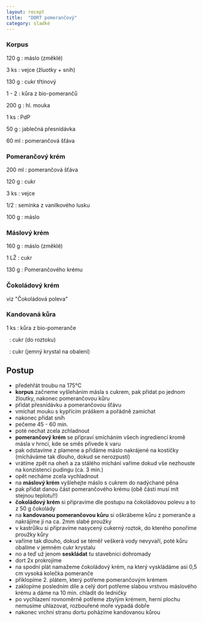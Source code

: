 ```yaml
---
layout: recept
title:  "DORT pomerančový"
category: sladké
---
```


<div class="ingredience" markdown="1">

### Korpus

120 g
: máslo (změklé)

3 ks
: vejce (žluotky + sníh)


130 g
: cukr třtinový

1 - 2
: kůra z bio-pomerančů

200 g
: hl. mouka

1 ks
: PdP

50 g
: jablečná přesnídávka

60 ml
: pomerančová šťáva

### Pomerančový krém

200 ml
: pomerančová šťáva

120 g
: cukr

3 ks
: vejce

1/2
: semínka z vanilkového lusku

100 g
: máslo

### Máslový krém

160 g
: máslo (změklé)

1 LŽ
: cukr

130 g
: Pomerančového krému

### Čokoládový krém

viz "Čokoládová poleva"

### Kandovaná kůra

1 ks
: kůra z bio-pomeranče

&nbsp;
: cukr (do roztoku)

&nbsp;
: cukr (jemný krystal na obalení)

</div>

## Postup

<div class="postup" markdown="1">

- předehřát troubu na 175°C
- **korpus** začneme vyšleháním másla s cukrem, pak přidat po jednom žloutky, nakonec pomerančovou kůru
- přidat přesnídávku a pomerančovou šťávu
- vmíchat mouku s kypřícím práškem a pořádně zamíchat
- nakonec přidat sníh
- pečeme 45 - 60 min.
- poté nechat zcela zchladnout
- **pomerančový krém** se připraví smícháním všech ingrediencí kromě másla v hrnci, kde se směs přivede k varu
- pak odstavíme z plamene a přidáme máslo nakrájené na kostičky (mícháváme tak dlouho, dokud se nerozpustí)
- vrátíme zpět na oheň a za stálého míchání vaříme dokud vše nezhouste na konzistenci pudingu (ca. 3 min.)
- opět necháme zcela vychladnout
- na **máslový krém** vyšlehejte máslo s cukrem do nadýchané pěna
- pak přidat danou část pomerančového krému (obě části musí mít stejnou teplotu!!)
- **čokoládový krém** si připravíme dle postupu na čokoládovou polevu a to z 50 g čokolády
- na **kandovanou pomerančovou kůru** si oškrábeme kůru z pomeranče a nakrájíme jí na ca. 2mm slabé proužky
- v kastrůlku si připravíme nasycený cukerný roztok, do kterého ponoříme proužky kůry
- vaříme tak dlouho, dokud se téměř veškerá vody nevyvaří, poté kůru obalíme v jemném cukr krystalu
- no a teď už jenom **seskládat** tu stavebnici dohromady
- dort 2x prokrojíme
- na spodní plát namažeme čokoládový krém, na který vyskládáme asi 0,5 cm vysoká kolečka pomeranče
- přiklopíme 2. plátem, který potřeme pomerančovým krémem
- zaklopíme posledním díle a celý dort potřeme slabou vrstvou máslového krému a dáme na 10 min. chladit do ledničky
- po vychlazení rovnoměrně potřeme zbylým krémem, herní plochu nemusíme uhlazovat, rozbouřené moře vypadá dobře
- nakonec vrchní stranu dortu poházíme kandovanou kůrou

</div>
